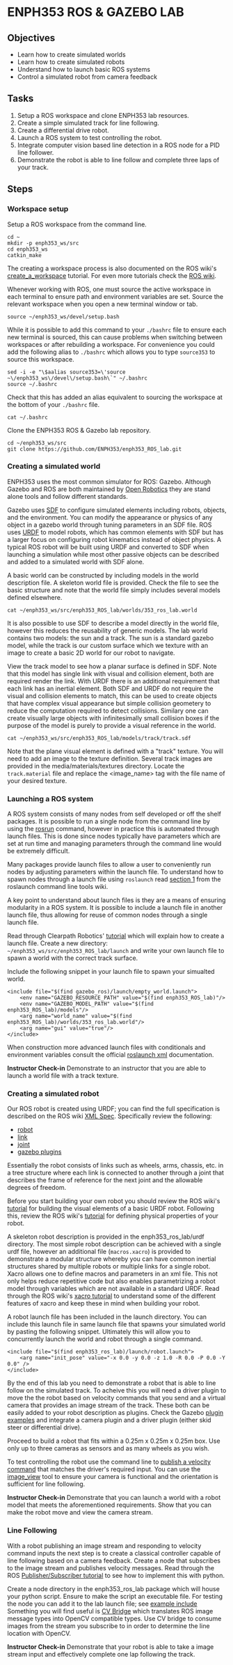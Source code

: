# ENPH353 ROS & GAZEBO LAB

## Objectives
- Learn how to create simulated worlds
- Learn how to create simulated robots
- Understand how to launch basic ROS systems
- Control a simulated robot from camera feedback

## Tasks
1. Setup a ROS workspace and clone ENPH353 lab resources.
2. Create a simple simulated track for line following.
3. Create a differential drive robot.
4. Launch a ROS system to test controlling the robot.
5. Integrate computer vision based line detection in a ROS node for a PID line follower.
6. Demonstrate the robot is able to line follow and complete three laps of your track.

## Steps

### Workspace setup

Setup a ROS workspace from the command line.
```
cd ~
mkdir -p enph353_ws/src
cd enph353_ws
catkin_make
```
The creating a workspace process is also documented on the ROS wiki's [create_a_workspace](http://wiki.ros.org/catkin/Tutorials/create_a_workspace) tutorial. For even more tutorials check the [ROS wiki](http://wiki.ros.org/ROS/Tutorials).

Whenever working with ROS, one must source the active workspace in each terminal to ensure path and environment variables are set. Source the relevant workspace when you open a new terminal window or tab.

`source ~/enph353_ws/devel/setup.bash`

While it is possible to add this command to your `./bashrc` file to ensure each new terminal is sourced, this can cause problems when switching between workspaces or after rebuilding a workspace. For convenience you could add the following alias to `./bashrc` which allows you to type `source353` to source this workspace.

```
sed -i -e "\$aalias source353=\'source ~\/enph353_ws\/devel\/setup.bash\`" ~/.bashrc
source ~/.bashrc
```

Check that this has added an alias equivalent to sourcing the workspace at the bottom of your `./bashrc` file.
```
cat ~/.bashrc
```

Clone the ENPH353 ROS & Gazebo lab repository.
```
cd ~/enph353_ws/src
git clone https://github.com/ENPH353/enph353_ROS_lab.git
```

### Creating a simulated world

ENPH353 uses the most common simulator for ROS: Gazebo. Although Gazebo and ROS are both maintained by [Open Robotics](https://www.openrobotics.org/) they are stand alone tools and follow different standards.

Gazebo uses [SDF](http://sdformat.org/) to configure simulated elements including robots, objects, and the environment. You can modify the appearance or physics of any object in a gazebo world through tuning parameters in an SDF file. ROS uses [URDF](http://wiki.ros.org/urdf) to model robots, which has common elements with SDF but has a larger focus on configuring robot kinematics instead of object physics. A typical ROS robot will be built using URDF and converted to SDF when launching a simulation while most other passive objects can be described and added to a simulated world with SDF alone.


A basic world can be constructed by including models in the world description file. A skeleton world file is provided. Check the file to see the basic structure and note that the world file simply includes several models defined elsewhere.
```
cat ~/enph353_ws/src/enph353_ROS_lab/worlds/353_ros_lab.world
```

It is also possible to use SDF to describe a model directly in the world file, however this reduces the reusability of generic models. The lab world contains two models: the sun and a track. The sun is a standard gazebo model, while the track is our custom surface which we texture with an image to create a basic 2D world for our robot to navigate.

View the track model to see how a planar surface is defined in SDF. Note that this model has single link with visual and collision element, both are required render the link. With URDF there is an additional requirement that each link has an inertial element. Both SDF and URDF do not require the visual and collision elements to match, this can be used to create objects that have complex visual appearance but simple collision geometery to reduce the computation required to detect collisions. Similary one can create visually large objects with infinitesimally small collision boxes if the purpose of the model is purely to provide a visual reference in the world.

```
cat ~/enph353_ws/src/enph353_ROS_lab/models/track/track.sdf
```

Note that the plane visual element is defined with a "track" texture. You will need to add an image to the texture definition. Several track images are provided in the media/materials/textures directory. Locate the `track.material` file and replace the <image_name> tag with the file name of your desired texture.

### Launching a ROS system

A ROS system consists of many nodes from self developed or off the shelf packages. It is possible to run a single node from the command line by using the [rosrun](http://wiki.ros.org/rosbash#rosrun) command, however in practice this is automated through launch files. This is done since nodes typically have parameters which are set at run time and managing parameters through the command line would be extremely difficult.

Many packages provide launch files to allow a user to conveniently run nodes by adjusting parameters within the launch file. To understand how to spawn nodes through a launch file using `roslaunch` read [section 1](http://wiki.ros.org/roslaunch/Commandline%20Tools) from the roslaunch command line tools wiki.

A key point to understand about launch files is they are a means of ensuring modularity in a ROS system. It is possible to include a launch file in another launch file, thus allowing for reuse of common nodes through a single launch file.

Read through Clearpath Robotics' [tutorial](http://www.clearpathrobotics.com/assets/guides/ros/Launch%20Files.html) which will explain how to create a launch file. Create a new directory: `~/enph353_ws/src/enph353_ROS_lab/launch` and write your own launch file to spawn a world with the correct track surface. 

Include the following snippet in your launch file to spawn your simualted world.
```
<include file="$(find gazebo_ros)/launch/empty_world.launch">
	<env name="GAZEBO_RESOURCE_PATH" value="$(find enph353_ROS_lab)"/>
	<env name="GAZEBO_MODEL_PATH" value="$(find enph353_ROS_lab)/models"/>
	<arg name="world_name" value="$(find enph353_ROS_lab)/worlds/353_ros_lab.world"/>
	<arg name="gui" value="true"/>
</include>
```
When construction more advanced launch files with conditionals and environment variables consult the official [roslaunch xml](http://wiki.ros.org/roslaunch/XML) documentation.

**Instructor Check-in** Demonstrate to an instructor that you are able to launch a world file with a track texture.


### Creating a simulated robot

Our ROS robot is created using URDF; you can find the full specification is described on the ROS wiki [XML Spec](http://wiki.ros.org/urdf/XML). Specifically review the following:

- [robot](http://wiki.ros.org/urdf/XML/robot)
- [link](http://wiki.ros.org/urdf/XML/link)
- [joint](http://wiki.ros.org/urdf/XML/joint)
- [gazebo plugins](http://gazebosim.org/tutorials?tut=ros_gzplugins)

Essentially the robot consists of links such as wheels, arms, chassis, etc. in a tree structure where each link is connected to another through a joint that describes the frame of reference for the next joint and the allowable degrees of freedom.

Before you start building your own robot you should review the ROS wiki's [tutorial](http://wiki.ros.org/urdf/Tutorials/Building%20a%20Visual%20Robot%20Model%20with%20URDF%20from%20Scratch) for building the visual elements of a basic URDF robot. Following this, review the ROS wiki's [tutorial](http://wiki.ros.org/urdf/Tutorials/Adding%20Physical%20and%20Collision%20Properties%20to%20a%20URDF%20Model) for defining physical properties of your robot.

A skeleton robot description is provided in the enph353_ros_lab/urdf directory. The most simple robot description can be achieved with a single urdf file, however an additional file (`macros.xacro`) is provided to demonstrate a modular structure whereby you can have common inertial structures shared by multiple robots or multiple links for a single robot. Xacro allows one to define macros and parameters in an xml file. This not only helps reduce repetitive code but also enables parametrizing a robot model through variables which are not available in a standard URDF. Read through the ROS wiki's [xacro tutorial](http://wiki.ros.org/urdf/Tutorials/Using%20Xacro%20to%20Clean%20Up%20a%20URDF%20File) to understand some of the different features of xacro and keep these in mind when building your robot.

A robot launch file has been included in the launch directory. You can include this launch file in same launch file that spawns your simulated world by pasting the following snippet. Ultimately this will allow you to concurrently launch the world and robot through a single command.

```
<include file="$(find enph353_ros_lab)/launch/robot.launch">
	<arg name="init_pose" value="-x 0.0 -y 0.0 -z 1.0 -R 0.0 -P 0.0 -Y 0.0" />
</include>
```
By the end of this lab you need to demonstrate a robot that is able to line follow on the simulated track. To acheive this you will need a driver plugin to move the the robot based on velocity commands that you send and a virtual camera that provides an image stream of the track. These both can be easily added to your robot description as plugins. Check the Gazebo [plugin examples](http://gazebosim.org/tutorials?tut=ros_gzplugins) and integrate a camera plugin and a driver plugin (either skid steer or differential drive).

Proceed to build a robot that fits within a 0.25m x 0.25m x 0.25m box. Use only up to three cameras as sensors and as many wheels as you wish.

To test controlling the robot use the command line to [publish a velocity command](http://wiki.ros.org/rostopic#rostopic_pub) that matches the driver's required input. You can use the [image_view](http://wiki.ros.org/image_view#image_view.2BAC8-diamondback.Viewing_a_single_image_topic) tool to ensure your camera is functional and the orientation is sufficient for line following.

**Instructor Check-in** Demonstrate that you can launch a world with a robot model that meets the aforementioned requirements. Show that you can make the robot move and view the camera stream.

### Line Following

With a robot publishing an image stream and responding to velocity command inputs the next step is to create a classical controller capable of line following based on a camera feedback. Create a node that subscribes to the image stream and publishes velocity messages. Read through the ROS [Publisher/Subscriber tutorial](http://wiki.ros.org/ROS/Tutorials/WritingPublisherSubscriber%28python%29) to see how to implement this with python.

Create a node directory in the enph353_ros_lab package which will house your python script. Ensure to make the script an executable file. For testing the node you can add it to the lab launch file; see [example include](https://answers.ros.org/question/186510/roslaunch-python/?answer=224989#post-id-224989)
Something you will find useful is [CV Bridge](http://wiki.ros.org/cv_bridge/Tutorials/ConvertingBetweenROSImagesAndOpenCVImagesPython) which translates ROS image message types into OpenCV compatible types. Use CV bridge to consume images from the stream you subscribe to in order to determine the line location with OpenCV.


**Instructor Check-in** Demonstrate that your robot is able to take a image stream input and effectively complete one lap following the track.